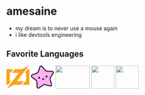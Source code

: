 amesaine
=====

- my dream is to never use a mouse again
- i like devtools engineering

Favorite Languages
------------------

<img src="https://github.com/ziglang/logo/blob/master/zig-mark.svg" height=60 width=60> <img src="https://github.com/gleam-lang/gleam/blob/main/images/lucy.png" height=60 width=60> <img src="https://upload.wikimedia.org/wikipedia/commons/0/05/Go_Logo_Blue.svg" height=60 width=90> <img src= "https://www.rust-lang.org/logos/rust-logo-512x512.png" height=60 width=60> <img src="https://upload.wikimedia.org/wikipedia/commons/c/cf/Lua-Logo.svg" height=60 width=60> 
